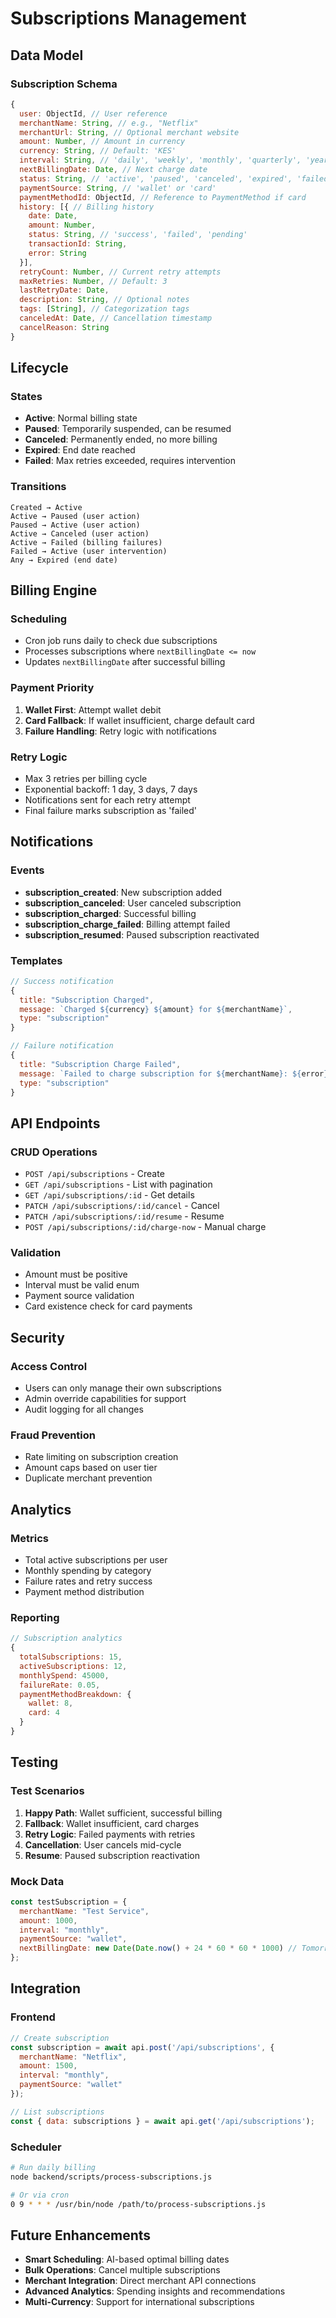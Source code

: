 # Subscriptions Management

## Data Model

### Subscription Schema
```javascript
{
  user: ObjectId, // User reference
  merchantName: String, // e.g., "Netflix"
  merchantUrl: String, // Optional merchant website
  amount: Number, // Amount in currency
  currency: String, // Default: 'KES'
  interval: String, // 'daily', 'weekly', 'monthly', 'quarterly', 'yearly'
  nextBillingDate: Date, // Next charge date
  status: String, // 'active', 'paused', 'canceled', 'expired', 'failed'
  paymentSource: String, // 'wallet' or 'card'
  paymentMethodId: ObjectId, // Reference to PaymentMethod if card
  history: [{ // Billing history
    date: Date,
    amount: Number,
    status: String, // 'success', 'failed', 'pending'
    transactionId: String,
    error: String
  }],
  retryCount: Number, // Current retry attempts
  maxRetries: Number, // Default: 3
  lastRetryDate: Date,
  description: String, // Optional notes
  tags: [String], // Categorization tags
  canceledAt: Date, // Cancellation timestamp
  cancelReason: String
}
```

## Lifecycle

### States
- **Active**: Normal billing state
- **Paused**: Temporarily suspended, can be resumed
- **Canceled**: Permanently ended, no more billing
- **Expired**: End date reached
- **Failed**: Max retries exceeded, requires intervention

### Transitions
```
Created → Active
Active → Paused (user action)
Paused → Active (user action)
Active → Canceled (user action)
Active → Failed (billing failures)
Failed → Active (user intervention)
Any → Expired (end date)
```

## Billing Engine

### Scheduling
- Cron job runs daily to check due subscriptions
- Processes subscriptions where `nextBillingDate <= now`
- Updates `nextBillingDate` after successful billing

### Payment Priority
1. **Wallet First**: Attempt wallet debit
2. **Card Fallback**: If wallet insufficient, charge default card
3. **Failure Handling**: Retry logic with notifications

### Retry Logic
- Max 3 retries per billing cycle
- Exponential backoff: 1 day, 3 days, 7 days
- Notifications sent for each retry attempt
- Final failure marks subscription as 'failed'

## Notifications

### Events
- **subscription_created**: New subscription added
- **subscription_canceled**: User canceled subscription
- **subscription_charged**: Successful billing
- **subscription_charge_failed**: Billing attempt failed
- **subscription_resumed**: Paused subscription reactivated

### Templates
```javascript
// Success notification
{
  title: "Subscription Charged",
  message: `Charged ${currency} ${amount} for ${merchantName}`,
  type: "subscription"
}

// Failure notification
{
  title: "Subscription Charge Failed",
  message: `Failed to charge subscription for ${merchantName}: ${error}`,
  type: "subscription"
}
```

## API Endpoints

### CRUD Operations
- `POST /api/subscriptions` - Create
- `GET /api/subscriptions` - List with pagination
- `GET /api/subscriptions/:id` - Get details
- `PATCH /api/subscriptions/:id/cancel` - Cancel
- `PATCH /api/subscriptions/:id/resume` - Resume
- `POST /api/subscriptions/:id/charge-now` - Manual charge

### Validation
- Amount must be positive
- Interval must be valid enum
- Payment source validation
- Card existence check for card payments

## Security

### Access Control
- Users can only manage their own subscriptions
- Admin override capabilities for support
- Audit logging for all changes

### Fraud Prevention
- Rate limiting on subscription creation
- Amount caps based on user tier
- Duplicate merchant prevention

## Analytics

### Metrics
- Total active subscriptions per user
- Monthly spending by category
- Failure rates and retry success
- Payment method distribution

### Reporting
```javascript
// Subscription analytics
{
  totalSubscriptions: 15,
  activeSubscriptions: 12,
  monthlySpend: 45000,
  failureRate: 0.05,
  paymentMethodBreakdown: {
    wallet: 8,
    card: 4
  }
}
```

## Testing

### Test Scenarios
1. **Happy Path**: Wallet sufficient, successful billing
2. **Fallback**: Wallet insufficient, card charges
3. **Retry Logic**: Failed payments with retries
4. **Cancellation**: User cancels mid-cycle
5. **Resume**: Paused subscription reactivation

### Mock Data
```javascript
const testSubscription = {
  merchantName: "Test Service",
  amount: 1000,
  interval: "monthly",
  paymentSource: "wallet",
  nextBillingDate: new Date(Date.now() + 24 * 60 * 60 * 1000) // Tomorrow
};
```

## Integration

### Frontend
```javascript
// Create subscription
const subscription = await api.post('/api/subscriptions', {
  merchantName: "Netflix",
  amount: 1500,
  interval: "monthly",
  paymentSource: "wallet"
});

// List subscriptions
const { data: subscriptions } = await api.get('/api/subscriptions');
```

### Scheduler
```bash
# Run daily billing
node backend/scripts/process-subscriptions.js

# Or via cron
0 9 * * * /usr/bin/node /path/to/process-subscriptions.js
```

## Future Enhancements

- **Smart Scheduling**: AI-based optimal billing dates
- **Bulk Operations**: Cancel multiple subscriptions
- **Merchant Integration**: Direct merchant API connections
- **Advanced Analytics**: Spending insights and recommendations
- **Multi-Currency**: Support for international subscriptions